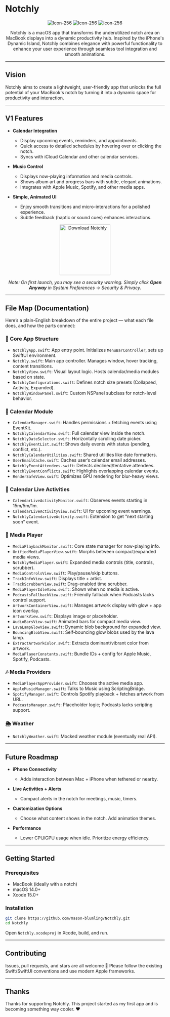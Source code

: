 # Notchly

<div align="center">

![Icon-256](https://github.com/user-attachments/assets/a8821599-f304-4a76-bbdd-77d38af7a571)
![Icon-256](https://github.com/user-attachments/assets/a8821599-f304-4a76-bbdd-77d38af7a571)
![Icon-256](https://github.com/user-attachments/assets/a8821599-f304-4a76-bbdd-77d38af7a571)

Notchly is a macOS app that transforms the underutilized notch area on MacBook displays into a dynamic productivity hub. Inspired by the iPhone's Dynamic Island, Notchly combines elegance with powerful functionality to enhance your user experience through seamless tool integration and smooth animations.
</div>

---

## Vision

Notchly aims to create a lightweight, user-friendly app that unlocks the full potential of your MacBook's notch by turning it into a dynamic space for productivity and interaction.

---

## V1 Features

- **Calendar Integration**  
  - Display upcoming events, reminders, and appointments.  
  - Quick access to detailed schedules by hovering over or clicking the notch.  
  - Syncs with iCloud Calendar and other calendar services.

- **Music Control**  
  - Displays now-playing information and media controls.  
  - Shows album art and progress bars with subtle, elegant animations.  
  - Integrates with Apple Music, Spotify, and other media apps.

- **Simple, Animated UI**  
  - Enjoy smooth transitions and micro-interactions for a polished experience.  
  - Subtle feedback (haptic or sound cues) enhances interactions.

<div align="center">

<a href="https://github.com/mason-blumling/Notchly/releases/download/v1.0.0/Notchly.zip" target="_self">
  <img src="https://www.adviksoft.com/blog/wp-content/uploads/2023/09/editor_download_mac.png" alt="Download Notchly" width="160">
</a>

*Note: On first launch, you may see a security warning. Simply click **Open Anyway** in System Preferences → Security & Privacy.*
</div>

---

## File Map (Documentation)

Here’s a plain-English breakdown of the entire project — what each file does, and how the parts connect:

### 🧠 Core App Structure
- `NotchlyApp.swift`: App entry point. Initializes `MenuBarController`, sets up SwiftUI environment.
- `Notchly.swift`: Main app controller. Manages window, hover tracking, content transitions.
- `NotchlyView.swift`: Visual layout logic. Hosts calendar/media modules based on state.
- `NotchlyConfigurations.swift`: Defines notch size presets (Collapsed, Activity, Expanded).
- `NotchlyWindowPanel.swift`: Custom NSPanel subclass for notch-level behavior.

### 📅 Calendar Module
- `CalendarManager.swift`: Handles permissions + fetching events using EventKit.
- `NotchlyCalendarView.swift`: Full calendar view inside the notch.
- `NotchlyDateSelector.swift`: Horizontally scrolling date picker.
- `NotchlyEventList.swift`: Shows daily events with status (pending, conflict, etc.).
- `NotchlyCalendarUtilities.swift`: Shared utilities like date formatters.
- `UserEmailCache.swift`: Caches user’s calendar email addresses.
- `NotchlyEventAttendees.swift`: Detects declined/tentative attendees.
- `NotchlyEventConflicts.swift`: Highlights overlapping calendar events.
- `RenderSafeView.swift`: Optimizes GPU rendering for blur-heavy views.

### 📆 Calendar Live Activities
- `CalendarLiveActivityMonitor.swift`: Observes events starting in 15m/5m/1m.
- `CalendarLiveActivityView.swift`: UI for upcoming event warnings.
- `NotchlyCalendarLiveActivity.swift`: Extension to get “next starting soon” event.

### 🎵 Media Player
- `MediaPlaybackMonitor.swift`: Core state manager for now-playing info.
- `UnifiedMediaPlayerView.swift`: Morphs between compact/expanded media views.
- `NotchlyMediaPlayer.swift`: Expanded media controls (title, controls, scrubber).
- `MediaControlsView.swift`: Play/pause/skip buttons.
- `TrackInfoView.swift`: Displays title + artist.
- `TrackScrubberView.swift`: Drag-enabled time scrubber.
- `MediaPlayerIdleView.swift`: Shown when no media is active.
- `PodcastsFallbackView.swift`: Friendly fallback when Podcasts lacks control support.
- `ArtworkContainerView.swift`: Manages artwork display with glow + app icon overlay.
- `ArtworkView.swift`: Displays image or placeholder.
- `AudioBarsView.swift`: Animated bars for compact media view.
- `LavaLampGlowView.swift`: Dynamic blob background for expanded view.
- `BouncingBlobView.swift`: Self-bouncing glow blobs used by the lava lamp.
- `ExtractArtworkColor.swift`: Extracts dominant/vibrant color from artwork.
- `MediaPlayerConstants.swift`: Bundle IDs + config for Apple Music, Spotify, Podcasts.

### 🎶 Media Providers
- `MediaPlayerAppProvider.swift`: Chooses the active media app.
- `AppleMusicManager.swift`: Talks to Music using ScriptingBridge.
- `SpotifyManager.swift`: Controls Spotify playback + fetches artwork from URL.
- `PodcastsManager.swift`: Placeholder logic; Podcasts lacks scripting support.

### 🌦️ Weather
- `NotchlyWeather.swift`: Mocked weather module (eventually real API).

---

## Future Roadmap

- **iPhone Connectivity**  
  - Adds interaction between Mac + iPhone when tethered or nearby.

- **Live Activities + Alerts**  
  - Compact alerts in the notch for meetings, music, timers.

- **Customization Options**  
  - Choose what content shows in the notch. Add animation themes.

- **Performance**  
  - Lower CPU/GPU usage when idle. Prioritize energy efficiency.

---

## Getting Started

### Prerequisites
- MacBook (ideally with a notch)
- macOS 14.0+
- Xcode 15.0+

### Installation
```bash
git clone https://github.com/mason-blumling/Notchly.git
cd Notchly
```
Open `Notchly.xcodeproj` in Xcode, build, and run.

---

## Contributing

Issues, pull requests, and stars are all welcome 💫
Please follow the existing Swift/SwiftUI conventions and use modern Apple frameworks.

---

## Thanks

Thanks for supporting Notchly.
This project started as my first app and is becoming something way cooler. ❤️

